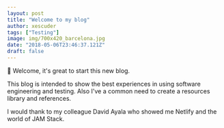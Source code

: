 ```yaml
---
layout: post
title: "Welcome to my blog"
author: xescuder
tags: ["Testing"]
image: img/700x420_barcelona.jpg
date: "2018-05-06T23:46:37.121Z"
draft: false
---
```


👋 Welcome, it's great to start this new blog.

This blog is intended to show the best experiences in using software engineering and testing. Also I've a common need to create a resources library and references.

I would thank to my colleague David Ayala who showed me Netlify and the world of JAM Stack.
